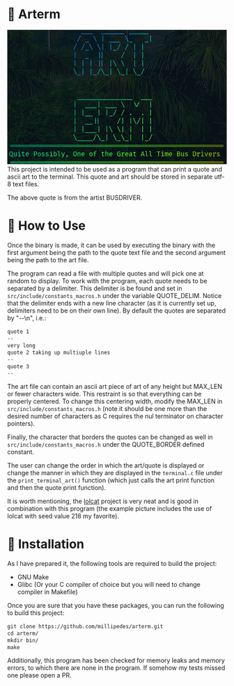 # :evergreen_tree: Arterm
![example picture](./resources/example.png "Example Arterm")
This project is intended to be used as a program that can print a quote and
ascii art to the terminal. This quote and art should be stored in separate utf-8
text files.

The above quote is from the artist BUSDRIVER.

# :blossom: How to Use
Once the binary is made, it can be used by executing the binary with the first
argument being the path to the quote text file and the second argument being the
path to the art file.

The program can read a file with multiple quotes and will pick one at random to
display. To work with the program, each quote needs to be separated by a
delimiter. This delimiter is be found and set in
`src/include/constants_macros.h` under the variable QUOTE_DELIM. Notice that
the delimiter ends with a new line character (as it is currently set up,
delimiters need to be on their own line).  By default the quotes are separated
by "--\n", i.e.:
```
quote 1
--
very long
quote 2 taking up multiuple lines
--
quote 3
--
```

The art file can contain an ascii art piece of art of any height but MAX_LEN or
fewer characters wide. This restraint is so that everything can be properly
centered.  To change this centering width, modify the MAX_LEN in
`src/include/constants_macros.h` (note it should be one more than the desired
number of characters as C requires the nul terminator on character pointers).

Finally, the character that borders the quotes can be changed as well in 
`src/include/constants_macros.h` under the QUOTE_BORDER defined constant.

The user can change the order in which the art/quote is displayed or change the
manner in which they are displayed in the `terminal.c` file under the
`print_terminal_art()` function (which just calls the art print function and
then the quote print function).

It is worth mentioning, the [lolcat](https://github.com/busyloop/lolcat.git)
project is very neat and is good in combination with this program (the example
picture includes the use of lolcat with seed value 218 my favorite).

# :floppy_disk: Installation
As I have prepared it, the following tools are required to build the project:
- GNU Make
- Glibc (Or your C compiler of choice but you will need to change compiler in
  Makefile)

Once you are sure that you have these packages, you can run the following to
build this project:
```
git clone https://github.com/millipedes/arterm.git
cd arterm/
mkdir bin/
make
```
Additionally, this program has been checked for memory leaks and memory errors,
to which there are none in the program. If somehow my tests missed one please
open a PR.
